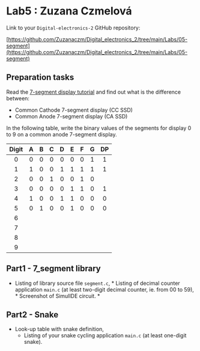 # Lab5 : Zuzana Czmelová

Link to your `Digital-electronics-2` GitHub repository:

 [https://github.com/Zuzanaczm/Digital_electronics_2/tree/main/Labs/05-segment](https://github.com/Zuzanaczm/Digital_electronics_2/tree/main/Labs/05-segment)


## Preparation tasks

Read the [7-segment display tutorial](https://www.electronics-tutorials.ws/blog/7-segment-display-tutorial.html) and find out what is the difference between:
   * Common Cathode 7-segment display (CC SSD)
   * Common Anode 7-segment display (CA SSD)

In the following table, write the binary values of the segments for display 0 to 9 on a common anode 7-segment display.

   | **Digit** | **A** | **B** | **C** | **D** | **E** | **F** | **G** | **DP** |
   | :-: | :-: | :-: | :-: | :-: | :-: | :-: | :-: | :-: |
   | 0 | 0 | 0 | 0 | 0 | 0 | 0 | 1 | 1 |
   | 1 |  1 | 0  | 0  |  1 | 1  |1   | 1  | 1  |
   | 2 | 0  | 0  |  1 |  0 |0   |  1 | 0  |   |
   | 3 | 0 | 0 | 0 | 0 | 1 | 1 | 0 | 1 |
   | 4 |  1 | 0  | 0  |  1 |1   |0   |  0 |0   |
   | 5 |  0 | 1  | 0  |  0 | 1  |  0 | 0  | 0  |
   | 6 |   |   |   |   |   |   |   |   |
   | 7 |   |   |   |   |   |   |   |   |
   | 8 |   |   |   |   |   |   |   |   |
   | 9 |   |   |   |   |   |   |   |   |

## Part1 - 7_segment library
   * Listing of library source file `segment.c`,
    * Listing of decimal counter application `main.c` (at least two-digit decimal counter, ie. from 00 to 59),
    * Screenshot of SimulIDE circuit.
    *
## Part2 - Snake
 * Look-up table with snake definition,
    * Listing of your snake cycling application `main.c` (at least one-digit snake).
